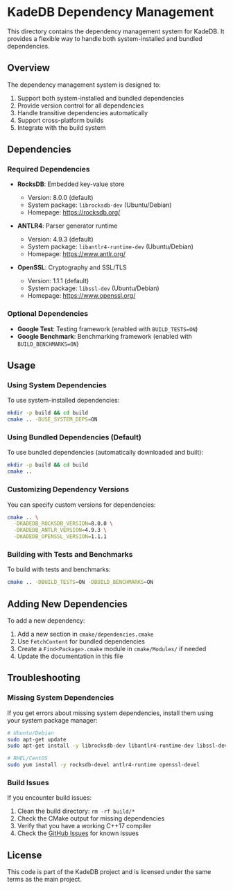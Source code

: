 # KadeDB Dependency Management

This directory contains the dependency management system for KadeDB. It provides a flexible way to handle both system-installed and bundled dependencies.

## Overview

The dependency management system is designed to:

1. Support both system-installed and bundled dependencies
2. Provide version control for all dependencies
3. Handle transitive dependencies automatically
4. Support cross-platform builds
5. Integrate with the build system

## Dependencies

### Required Dependencies

- **RocksDB**: Embedded key-value store
  - Version: 8.0.0 (default)
  - System package: `librocksdb-dev` (Ubuntu/Debian)
  - Homepage: https://rocksdb.org/

- **ANTLR4**: Parser generator runtime
  - Version: 4.9.3 (default)
  - System package: `libantlr4-runtime-dev` (Ubuntu/Debian)
  - Homepage: https://www.antlr.org/

- **OpenSSL**: Cryptography and SSL/TLS
  - Version: 1.1.1 (default)
  - System package: `libssl-dev` (Ubuntu/Debian)
  - Homepage: https://www.openssl.org/

### Optional Dependencies

- **Google Test**: Testing framework (enabled with `BUILD_TESTS=ON`)
- **Google Benchmark**: Benchmarking framework (enabled with `BUILD_BENCHMARKS=ON`)

## Usage

### Using System Dependencies

To use system-installed dependencies:

```bash
mkdir -p build && cd build
cmake .. -DUSE_SYSTEM_DEPS=ON
```

### Using Bundled Dependencies (Default)

To use bundled dependencies (automatically downloaded and built):

```bash
mkdir -p build && cd build
cmake ..
```

### Customizing Dependency Versions

You can specify custom versions for dependencies:

```bash
cmake .. \
  -DKADEDB_ROCKSDB_VERSION=8.0.0 \
  -DKADEDB_ANTLR_VERSION=4.9.3 \
  -DKADEDB_OPENSSL_VERSION=1.1.1
```

### Building with Tests and Benchmarks

To build with tests and benchmarks:

```bash
cmake .. -DBUILD_TESTS=ON -DBUILD_BENCHMARKS=ON
```

## Adding New Dependencies

To add a new dependency:

1. Add a new section in `cmake/dependencies.cmake`
2. Use `FetchContent` for bundled dependencies
3. Create a `Find<Package>.cmake` module in `cmake/Modules/` if needed
4. Update the documentation in this file

## Troubleshooting

### Missing System Dependencies

If you get errors about missing system dependencies, install them using your system package manager:

```bash
# Ubuntu/Debian
sudo apt-get update
sudo apt-get install -y librocksdb-dev libantlr4-runtime-dev libssl-dev

# RHEL/CentOS
sudo yum install -y rocksdb-devel antlr4-runtime openssl-devel
```

### Build Issues

If you encounter build issues:

1. Clean the build directory: `rm -rf build/*`
2. Check the CMake output for missing dependencies
3. Verify that you have a working C++17 compiler
4. Check the [GitHub Issues](https://github.com/yourusername/KadeDB/issues) for known issues

## License

This code is part of the KadeDB project and is licensed under the same terms as the main project.
